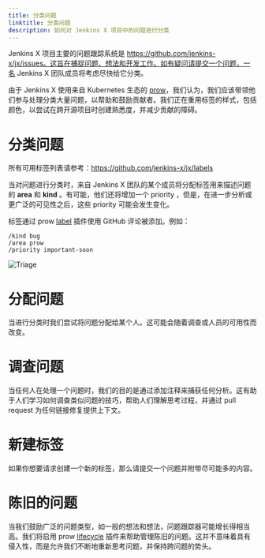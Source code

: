 ```yaml
---
title: 分类问题
linktitle: 分类问题
description: 如何对 Jenkins X 项目中的问题进行分类
---
```


Jenkins X 项目主要的问题跟踪系统是 https://github.com/jenkins-x/jx/issues。这旨在捕捉问题、想法和开发工作。如有疑问请提交一个问题，一名 Jenkins X 团队成员将考虑尽快给它分类。

由于 Jenkins X 使用来自 Kubernetes 生态的 [prow](/https://www.cloudbees.com/blog/serverless-jenkins-jenkins-x)，我们认为，我们应该带领他们参与处理分类大量问题，以帮助和鼓励贡献者。我们正在重用标签的样式，包括颜色，以尝试在跨开源项目时创建熟悉度，并减少贡献的障碍。

# 分类问题

所有可用标签列表请参考：https://github.com/jenkins-x/jx/labels

当对问题进行分类时，来自 Jenkins X 团队的某个成员将分配标签用来描述问题的 __area__ 和 __kind__ 。有可能，他们还将增加一个 priority ，但是，在进一步分析或更广泛的可见性之后，这些 priority 可能会发生变化。

标签通过 prow [label](https://prow.k8s.io/plugins) 插件使用 GitHub 评论被添加。例如：
```text
/kind bug
/area prow
/priority important-soon
```
![Triage](/images/contribute/triage.png)

# 分配问题

当进行分类时我们尝试将问题分配给某个人。这可能会随着调查或人员的可用性而改变。

# 调查问题

当任何人在处理一个问题时，我们的目的是通过添加注释来捕获任何分析。这有助于人们学习如何调查类似问题的技巧，帮助人们理解思考过程，并通过 pull request 为任何链接修复提供上下文。

# 新建标签

如果你想要请求创建一个新的标签，那么请提交一个问题并附带尽可能多的内容。

# 陈旧的问题

当我们鼓励广泛的问题类型，如一般的想法和想法，问题跟踪器可能增长得相当高。我们将启用 prow [lifecycle](https://prow.k8s.io/plugins) 插件来帮助管理陈旧的问题。这并不意味着具有侵入性，而是允许我们不断地重新思考问题，并保持跨问题的势头。